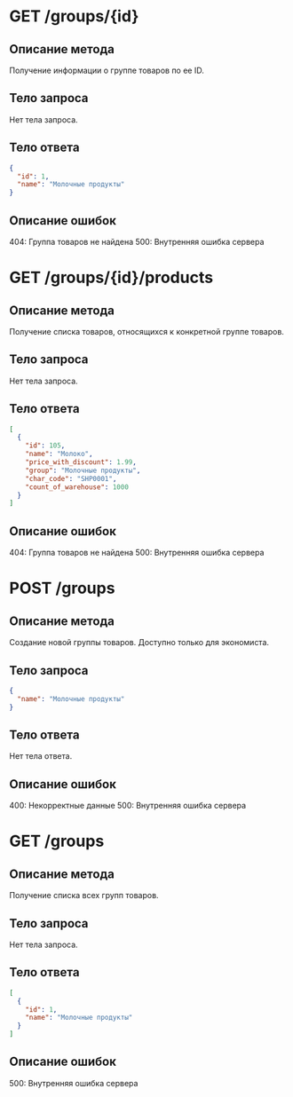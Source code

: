 # GET /groups/{id}

## Описание метода
Получение информации о группе товаров по ее ID.

## Тело запроса
Нет тела запроса.

## Тело ответа
```json
{
  "id": 1,
  "name": "Молочные продукты"
}
```
## Описание ошибок
404: Группа товаров не найдена
500: Внутренняя ошибка сервера

# GET /groups/{id}/products

## Описание метода
Получение списка товаров, относящихся к конкретной группе товаров.

## Тело запроса
Нет тела запроса.

## Тело ответа
```json
[
  {
    "id": 105,
    "name": "Молоко",
    "price_with_discount": 1.99,
    "group": "Молочные продукты",
    "char_code": "SHP0001",
    "count_of_warehouse": 1000
  }
]
```
## Описание ошибок
404: Группа товаров не найдена
500: Внутренняя ошибка сервера

# POST /groups

## Описание метода
Создание новой группы товаров. Доступно только для экономиста.

## Тело запроса
```json
{
  "name": "Молочные продукты"
}
```

## Тело ответа
Нет тела ответа.

## Описание ошибок
400: Некорректные данные
500: Внутренняя ошибка сервера

# GET /groups

## Описание метода
Получение списка всех групп товаров.

## Тело запроса
Нет тела запроса.

## Тело ответа
```json
[
  {
    "id": 1,
    "name": "Молочные продукты"
  }
]
```
## Описание ошибок
500: Внутренняя ошибка сервера

